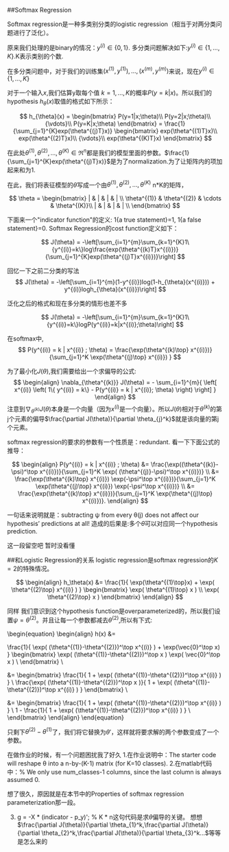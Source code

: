 ##Softmax Regression

Softmax regression是一种多类别分类的logistic regression（相当于对两分类问题进行了泛化）。

原来我们处理的是binary的情况：$y^{(i)}\in\{0,1\}$.
多分类问题解决如下:$y^{(i)}\in\{1,...,K\}$.K表示类别的个数.


在多分类问题中，对于我们的训练集${(x^{(1)},y^{(1)}),...,(x^{(m)},y^{(m)})}$来说，现在$y^{(i)}\in\{1,...,K\}$

对于一个输入$x$,我们估算y取每个值 $k=1,...,K$的概率$P(y=k|x)$。所以我们的 hypothesis $h_{\theta}(x)$取值的格式如下所示：

$$
        h_{\theta}(x) = \begin{bmatrix}
        P(y=1|x;\theta)\\
        P(y=2|x;\theta)\\
        {\vdots}\\
        P(y=K|x;\theta)
        \end{bmatrix} = \frac{1}{\sum_{j=1}^{K}exp(\theta^{(j)T}x)} \begin{bmatrix}
        exp(\theta^{(1)T}x)\\
        exp(\theta^{(2)T}x)\\
        {\vdots}\\
        exp(\theta^{(K)T}x)
        \end{bmatrix}
$$

在此处$\theta^{(1)},\theta^{(2)},...,\theta^{(K)}\in \mathfrak{R}^n$都是我们的模型里面的参数。$\frac{1}{\sum_{j=1}^{K}exp(\theta^{(j)T}x)}$是为了normalization.为了让矩阵内的项加起来和为1.

在此，我们将表征模型的$\theta$写成一个由$\theta^{(1)},\theta^{(2)},...,\theta^{(K)}$ n*K的矩阵，

$$
	\theta = \begin{bmatrix}
        | & | & | & | \\
        \theta^{(1)}  & \theta^{(2)} &  \cdots & \theta^{(K)}\\
        | & | & | & | \\
        \end{bmatrix}
$$

下面来一个"indicator function"的定义: 1{a true statement}=1, 1{a false statement}=0.
Softmax Regression的cost function定义如下：

$$
        J(\theta) = -\left[\sum_{i=1}^{m}\sum_{k=1}^{K}1\{y^{(i)}=k\}log\frac{exp(\theta^{(k)T}x^{(i)})}{\sum_{j=1}^{K}exp(\theta^{(j)T}x^{(i)})}\right]
$$

回忆一下之前二分类的写法
$$
        J(\theta) = -\left[\sum_{i=1}^{m}(1-y^{(i)})log(1-h_{\theta}(x^{(i)})) + y^{(i)}logh_{\theta}(x^{(i)})\right]
$$

泛化之后的格式和现在多分类的情形也差不多

$$
        J(\theta) = -\left[\sum_{i=1}^{m}\sum_{k=1}^{K}1\{y^{(i)}=k\}logP(y^{(i)}=k|x^{(i)};\theta)\right]
$$

在softmax中,
$$
P(y^{(i)} = k | x^{(i)} ; \theta) = \frac{\exp(\theta^{(k)\top} x^{(i)})}{\sum_{j=1}^K \exp(\theta^{(j)\top} x^{(i)}) }
$$

为了最小化$J(\theta)$,我们需要给出一个求偏导的公式:
$$
\begin{align}
\nabla_{\theta^{(k)}} J(\theta) = - \sum_{i=1}^{m}{ \left[ x^{(i)} \left( 1\{ y^{(i)} = k\}  - P(y^{(i)} = k | x^{(i)}; \theta) \right) \right]  }
\end{align}
$$
注意到$\nabla_{\theta^{(k)}} J(\theta)$本身是一个向量（因为$x^{(i)}$是一个向量）。所以$J(\theta)$相对于$\theta^{(k)}$的第j个元素的偏导$\frac{\partial J(\theta)}{\partial \theta_{j}^k}$就是该向量的第j个元素。

softmax regression的要求的参数有一个性质是：redundant. 看一下下面公式的推导：

$$
\begin{align}
P(y^{(i)} = k | x^{(i)} ; \theta)
&= \frac{\exp((\theta^{(k)}-\psi)^\top x^{(i)})}{\sum_{j=1}^K \exp( (\theta^{(j)}-\psi)^\top x^{(i)})}  \\
&= \frac{\exp(\theta^{(k)\top} x^{(i)}) \exp(-\psi^\top x^{(i)})}{\sum_{j=1}^K \exp(\theta^{(j)\top} x^{(i)}) \exp(-\psi^\top x^{(i)})} \\
&= \frac{\exp(\theta^{(k)\top} x^{(i)})}{\sum_{j=1}^K \exp(\theta^{(j)\top} x^{(i)})}.
\end{align}
$$

一句话来说明就是：subtracting ψ from every θ(j) does not affect our hypothesis’ predictions at all! 
造成的后果是:多个$\theta$可以对应同一个hypothesis prediction.

这一段留空吧 暂时没看懂

##和Logistic Regression的关系
logistic regression是softmax regression的$K=2$的特殊情况。

$$
\begin{align}
h_\theta(x) &=
\frac{1}{ \exp(\theta^{(1)\top}x)  + \exp( \theta^{(2)\top} x^{(i)} ) }
\begin{bmatrix}
\exp( \theta^{(1)\top} x ) \\
\exp( \theta^{(2)\top} x )
\end{bmatrix}
\end{align}
$$

同样 我们意识到这个hypothesis function是overparameterized的，所以我们设置$\psi = \theta^{(2)}$。并且让每一个参数都减去$\theta^{(2)}$,所以有下式:

\begin{equation}
\begin{align}
h(x) &=

\frac{1}{ \exp( (\theta^{(1)}-\theta^{(2)})^\top x^{(i)} ) + \exp(\vec{0}^\top x) }
\begin{bmatrix}
\exp( (\theta^{(1)}-\theta^{(2)})^\top x )
\exp( \vec{0}^\top x ) \\
\end{bmatrix} \\

&=
\begin{bmatrix}
\frac{1}{ 1 + \exp( (\theta^{(1)}-\theta^{(2)})^\top x^{(i)} ) } \\
\frac{\exp( (\theta^{(1)}-\theta^{(2)})^\top x )}{ 1 + \exp( (\theta^{(1)}-\theta^{(2)})^\top x^{(i)} ) }
\end{bmatrix} \\

&=
\begin{bmatrix}
\frac{1}{ 1  + \exp( (\theta^{(1)}-\theta^{(2)})^\top x^{(i)} ) } \\
1 - \frac{1}{ 1  + \exp( (\theta^{(1)}-\theta^{(2)})^\top x^{(i)} ) } \\
\end{bmatrix}
\end{align}
\end{equation}

只剩下$\theta^{(2)}-\theta^{(1)}$了，我们将它替换为$\theta'$，这样就将要求解的两个参数变成了一个参数。

在做作业的时候，有一个问题困扰我了好久
1.在作业说明中：The starter code will reshape θ into a n-by-(K-1) matrix (for K=10 classes).
2.在matlab代码中：% We only use num_classes-1 columns, since the last column is always assumed 0.

想了很久，原因就是在本节中的Properties of softmax regression parameterization那一段。

3. g = -X * (indicator - p_y)'; % K * n这句代码是求$\theta$偏导的关键。
想想$\frac{\partial J(\theta)}{\partial \theta_{1}^k,\frac{\partial J(\theta)}{\partial \theta_{2}^k,\frac{\partial J(\theta)}{\partial \theta_{3}^k...$等等是怎么来的

